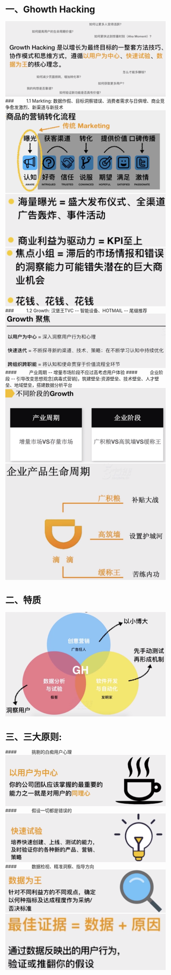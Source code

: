 # 一、Ghowth Hacking
![](/assets/QQ20190720-165916@2x.png)
###&nbsp;&nbsp;&nbsp;&nbsp;&nbsp;&nbsp;&nbsp;&nbsp;&nbsp;&nbsp;1.1 Markting: 数据作假、目标洞察错误、消费者需求与日俱增、商业竞争愈发激烈、新渠道与新技术
![](/assets/QQ20190720-160311@2x.jpg)
![](/assets/QQ20190720-160701@2x.png)
![](/assets/QQ20190720-160922@2x.png)
###&nbsp;&nbsp;&nbsp;&nbsp;&nbsp;&nbsp;&nbsp;&nbsp;&nbsp;&nbsp;1.2 Growth: 汉堡王TVC -- 智能设备、HOTMAIL -- 尾缀推荐
![](/assets/QQ20190720-161950@2x.png)
####&nbsp;&nbsp;&nbsp;&nbsp;&nbsp;&nbsp;&nbsp;&nbsp;&nbsp;&nbsp;产业周期 -- 增量市场阶段不应过高考虑用户体验
####&nbsp;&nbsp;&nbsp;&nbsp;&nbsp;&nbsp;&nbsp;&nbsp;&nbsp;&nbsp;企业阶段 -- 引导改变思想观念[病毒式营销]，筑建壁垒:资源壁垒、技术壁垒、人才壁垒、地域壁垒，搭建数据分析平台
![](/assets/QQ20190720-162331@2x.png)
![](/assets/QQ20190720-163459@2x.png)
# 二、特质
![](/assets/QQ20190720-172306@2x.png)
# 三、三大原则: 
####&nbsp;&nbsp;&nbsp;&nbsp;&nbsp;&nbsp;&nbsp;&nbsp;&nbsp;&nbsp;&nbsp;&nbsp;挑剔的白痴用户心理
![](/assets/QQ20190720-173052@2x.png)
####&nbsp;&nbsp;&nbsp;&nbsp;&nbsp;&nbsp;&nbsp;&nbsp;&nbsp;&nbsp;&nbsp;&nbsp;假设一切都是错误的
![](/assets/QQ20190720-175011@2x.png)
####&nbsp;&nbsp;&nbsp;&nbsp;&nbsp;&nbsp;&nbsp;&nbsp;&nbsp;&nbsp;&nbsp;&nbsp;数据检视、精准洞察、指导方向
![](/assets/QQ20190720-180324@2x.png)
![](/assets/QQ20190720-180542@2x.png)












